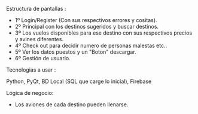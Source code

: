 Estructura de pantallas : 

- 1º Login/Register (Con sus respectivos errores y cositas).
- 2º Principal con los destinos sugeridos y buscar destinos.
- 3º Los vuelos disponibles para ese destino con sus respectivos precios y avines diferentes.
- 4º Check out para decidir numero de personas malestas etc..
- 5º Ver los datos puestos y un "Boton" descargar.
- 6º Gestión de usuario.

Tecnologias a usar : 

Python, PyQt, BD Local (SQL que carge lo inicial), Firebase 


Lógica de negocio:

- Los aviones de cada destino pueden llenarse.

